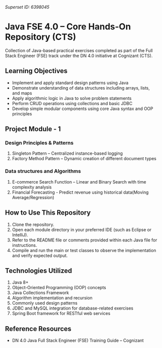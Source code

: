*Superset ID: 6398045*

# Java FSE 4.0 – Core Hands-On Repository (CTS)
Collection of Java-based practical exercises completed as part of the Full Stack Engineer (FSE) track under the DN 4.0 initiative at Cognizant (CTS). 

## Learning Objectives

- Implement and apply standard design patterns using Java
- Demonstrate understanding of data structures including arrays, lists, and maps
- Apply algorithmic logic in Java to solve problem statements
- Perform CRUD operations using collections and basic JDBC
- Develop simple modular components using core Java syntax and OOP principles

## Project Module - 1

### Design Principles & Patterns

1. Singleton Pattern – Centralized instance-based logging  
2. Factory Method Pattern – Dynamic creation of different document types  

### Data structures and Algorithms

1. E-commerce Search Function –  Linear and Binary Search with time complexity analysis
2. Financial Forecasting - Predict revenue using historical data(Moving Average/Regression)

## How to Use This Repository

1. Clone the repository.
2. Open each module directory in your preferred IDE (such as Eclipse or IntelliJ).
3. Refer to the README file or comments provided within each Java file for instructions.
4. Compile and run the main or test classes to observe the implementation and verify expected output.

## Technologies Utilized

1. Java 8+
2. Object-Oriented Programming (OOP) concepts  
3. Java Collections Framework  
4. Algorithm implementation and recursion  
5. Commonly used design patterns  
6. JDBC and MySQL integration for database-related exercises  
7. Spring Boot framework for RESTful web services  

## Reference Resources

- DN 4.0 Java Full Stack Engineer (FSE) Training Guide – Cognizant  

